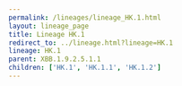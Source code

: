 ```yaml
---
permalink: /lineages/lineage_HK.1.html
layout: lineage_page
title: Lineage HK.1
redirect_to: ../lineage.html?lineage=HK.1
lineage: HK.1
parent: XBB.1.9.2.5.1.1
children: ['HK.1', 'HK.1.1', 'HK.1.2']
---
```


